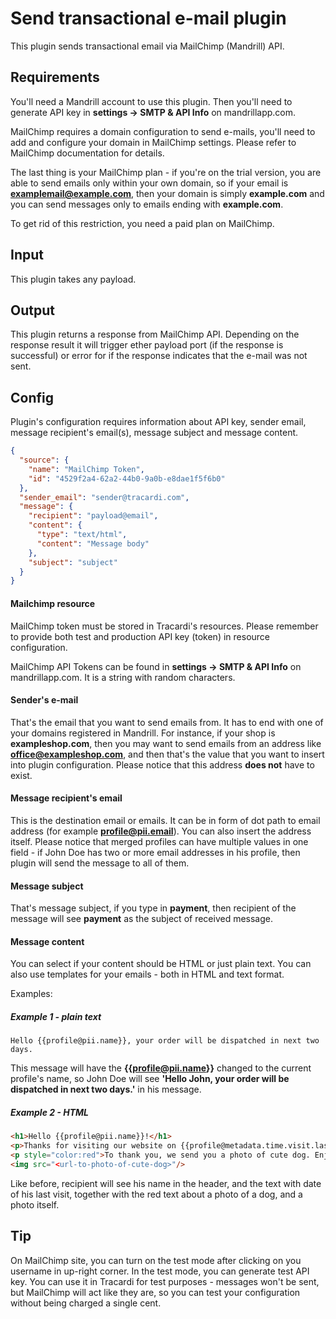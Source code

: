 # Send transactional e-mail plugin

This plugin sends transactional email via MailChimp (Mandrill) API.

## Requirements

You'll need a Mandrill account to use this plugin. Then you'll need to generate API key in **settings -> SMTP & API Info** 
on mandrillapp.com.

MailChimp requires a domain configuration to send e-mails, you'll need to add and configure your domain in MailChimp settings. Please refer to MailChimp documentation for details.

The last thing is your MailChimp plan - if you're on the trial version, you are able to send emails only within your own domain, so if your email is **examplemail@example.com**, then your
domain is simply **example.com** and you can send messages only to emails ending with **example.com**.

To get rid of this restriction, you need a paid plan on MailChimp.

## Input

This plugin takes any payload.

## Output

This plugin returns a response from MailChimp API. Depending on the response result it will trigger ether payload 
port (if the response is successful) or error for if the response indicates that the e-mail was not sent.

## Config

Plugin's configuration requires information about API key, sender email, 
message recipient's email(s), message subject and message content.

```json
{
  "source": {
    "name": "MailChimp Token",
    "id": "4529f2a4-62a2-44b0-9a0b-e8dae1f5f6b0"
  },
  "sender_email": "sender@tracardi.com",
  "message": {
    "recipient": "payload@email",
    "content": {
      "type": "text/html",
      "content": "Message body"
    },
    "subject": "subject"
  }
}
```

#### Mailchimp resource

MailChimp token must be stored in Tracardi's resources. Please remember to provide both test and production API key 
(token) in resource configuration.

MailChimp API Tokens can be found in **settings -> SMTP & API Info** on mandrillapp.com. It is a string with random characters.

#### Sender's e-mail

That's the email that you want to send emails from. It has to end with one of your domains
registered in Mandrill. For instance, if your shop is **exampleshop.com**, 
then you may want to send emails from an address like **office@exampleshop.com**, and then that's the value that you
want to insert into plugin configuration. Please notice that this address __does not__ have to exist.

#### Message recipient's email

This is the destination email or emails. It can be in form of dot path to email address (for example **profile@pii.email**). 
You can also insert the address itself. Please notice that merged profiles can have multiple values in one field - 
if John Doe has two or more email addresses in his profile, then plugin will send the message to all of them.

#### Message subject

That's message subject, if you type in **payment**, then recipient of the message will see 
**payment** as the subject of received message.

#### Message content

You can select if your content should be HTML or just plain text. 
You can also use templates for your emails - both in HTML and text format. 

Examples:

##### Example 1 - plain text

```text
Hello {{profile@pii.name}}, your order will be dispatched in next two days.
```

This message will have the **{{profile@pii.name}}** changed to the current profile's name, so John Doe will
see **'Hello John, your order will be dispatched in next two days.'** in his message.

##### Example 2 - HTML

```html
<h1>Hello {{profile@pii.name}}!</h1>
<p>Thanks for visiting our website on {{profile@metadata.time.visit.last}}!</p>
<p style="color:red">To thank you, we send you a photo of cute dog. Enjoy:</p>
<img src="<url-to-photo-of-cute-dog>"/>
```
Like before, recipient will see his name in the header, and the text with date of his last visit,
together with the red text about a photo of a dog, and a photo itself.

## Tip

On MailChimp site, you can turn on the test mode after clicking on you username in up-right corner.
In the test mode, you can generate test API key. You can use it in Tracardi for test purposes - 
messages won't be sent, but MailChimp will act like they are, so you can test your
configuration without being charged a single cent.




